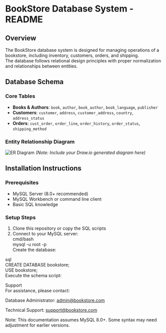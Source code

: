# BookStore Database System - README

## Overview
The BookStore database system is designed for managing operations of a bookstore, including inventory, customers, orders, and shipping.<br>
The database follows relational design principles with proper normalization and relationships between entities.<br>

## Database Schema

### Core Tables
- **Books & Authors**: `book`, `author`, `book_author`, `book_language`, `publisher`
- **Customers**: `customer`, `address`, `customer_address`, `country`, `address_status`
- **Orders**: `cust_order`, `order_line`, `order_history`, `order_status`, `shipping_method`

### Entity Relationship Diagram
![ER Diagram](er_diagram.png) *(Note: Include your Draw.io generated diagram here)*

## Installation Instructions

### Prerequisites
- MySQL Server (8.0+ recommended)
- MySQL Workbench or command line client
- Basic SQL knowledge

### Setup Steps
1. Clone this repository or copy the SQL scripts<br>
2. Connect to your MySQL server:<br>
   cmd/bash<br>
   mysql -u root -p<br>
Create the database:<br>

sql<br>
CREATE DATABASE bookstore;<br>
USE bookstore;<br>
Execute the schema script:



Support<br>
For assistance, please contact:

Database Administrator: admin@bookstore.com

Technical Support: support@bookstore.com

Note: This documentation assumes MySQL 8.0+. Some syntax may need adjustment for earlier versions.
